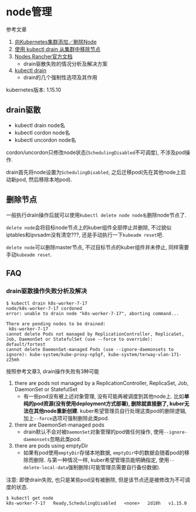 # node管理

参考文章

1. [向Kubernetes集群添加／删除Node](https://blog.51cto.com/wutengfei/2113791)
2. [使用 kubectl drain 从集群中移除节点](https://www.cnblogs.com/weifeng1463/p/10359581.html)
3. [Nodes Rancher官方文档](https://rancher.com/docs/rancher/v2.x/en/cluster-admin/nodes/#aggressive-and-safe-draining-options-for-rancher-prior-to-v2-2-x)
    - drain驱散失败的情况分析及解决方案
4. [kubectl drain](http://kubernetes.kansea.com/docs/user-guide/kubectl/kubectl_drain/)
    - drain的几个强制性选项及其作用

kubernetes版本: 1.15.10

## drain驱散

- kubectl drain node名
- kubectl cordon node名
- kubectl uncordon node名

cordon/uncordon只修改node状态(`SchedulingDisabled`不可调度), 不涉及pod操作.

drain首先将node设置为`SchedulingDisabled`, 之后迁移pod(先在其他node上启动新pod, 然后移除本地pod).

## 删除节点

一般执行drain操作后就可以使用`kubectl delete node node名`删除node节点了.

`delete node`会将目标node节点上的kuber组件全部停止并删除, 不过貌似iptables和ipvsadm没有清空???, 还是手动执行一下`kubeadm reset`吧.

`delete node`可以删除master节点, 不过目标节点的kuber组件并未停止, 同样需要手动`kubeadm reset`.

## FAQ

### drain驱散操作失败分析及解决

```
$ kubectl drain k8s-worker-7-17
node/k8s-worker-7-17 cordoned
error: unable to drain node "k8s-worker-7-17", aborting command...

There are pending nodes to be drained:
 k8s-worker-7-17
cannot delete Pods not managed by ReplicationController, ReplicaSet, Job, DaemonSet or StatefulSet (use --force to override): default/fortest
cannot delete DaemonSet-managed Pods (use --ignore-daemonsets to ignore): kube-system/kube-proxy-np5gf, kube-system/terway-vlan-171-z25mh
```

按照参考文章3, drain操作失败有3种可能

1. there are pods not managed by a ReplicationController, ReplicaSet, Job, DaemonSet or StatefulSet
    - 有一些pod没有被上述对象管理, 没有可能再被调度到其他node上. 比如**单纯的pod资源(没有使用deployment方式部署), 删除就直接删了, kuber无法在其他node重新创建**. kuber希望管理员自行处理这类pod的删除逻辑, 加上`--force`选项可强制删除此类pod.
2. there are DaemonSet-managed pods
    - drain默认不会对被`DaemonSet`对象管理的pod做任何操作, 使用`--ignore-daemonsets`忽略此类pod.
3. there are pods using emptyDir
    - 如果有pod使用`emptyDir`存储本地数据, `emptyDir`中的数据会随着pod的移除而删除. 与第一种情况一样, kuber希望管理员能明确指定, 使用`--delete-local-data`强制删除(可能管理员需要自行备份数据).

注意: 即使drain失败, 也只是某些pod没有被删除, 但是该节点还是被修改为不可调度的状态.

```
$ kubectl get node
k8s-worker-7-17   Ready,SchedulingDisabled   <none>   2d18h   v1.15.0
```
